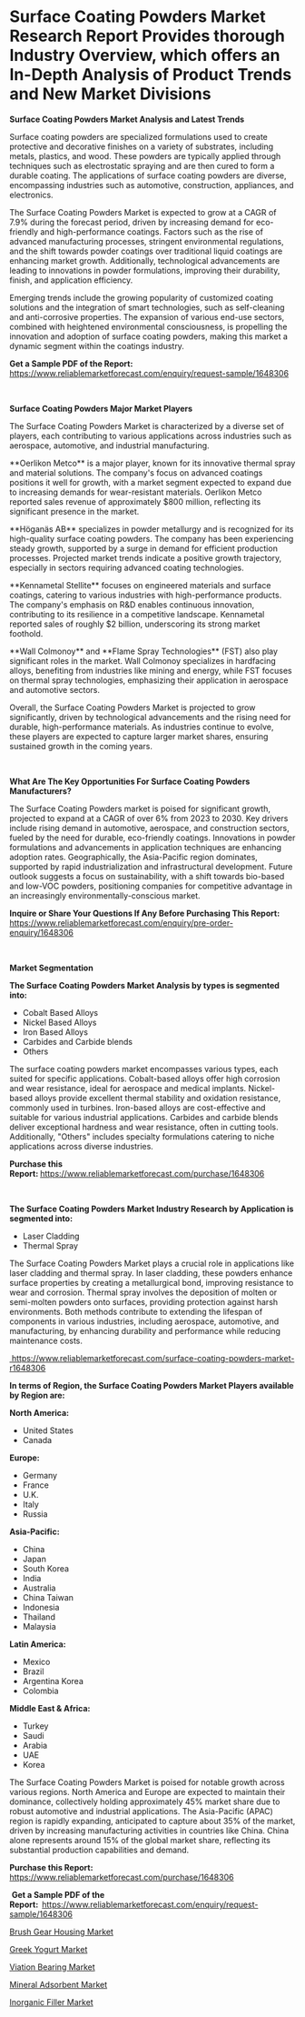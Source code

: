 <p><h1>Surface Coating Powders Market Research Report Provides thorough Industry Overview, which offers an In-Depth Analysis of Product Trends and New Market Divisions</h1></p><p><strong>Surface Coating Powders Market Analysis and Latest Trends</strong></p>
<p><p>Surface coating powders are specialized formulations used to create protective and decorative finishes on a variety of substrates, including metals, plastics, and wood. These powders are typically applied through techniques such as electrostatic spraying and are then cured to form a durable coating. The applications of surface coating powders are diverse, encompassing industries such as automotive, construction, appliances, and electronics.</p><p>The Surface Coating Powders Market is expected to grow at a CAGR of 7.9% during the forecast period, driven by increasing demand for eco-friendly and high-performance coatings. Factors such as the rise of advanced manufacturing processes, stringent environmental regulations, and the shift towards powder coatings over traditional liquid coatings are enhancing market growth. Additionally, technological advancements are leading to innovations in powder formulations, improving their durability, finish, and application efficiency.</p><p>Emerging trends include the growing popularity of customized coating solutions and the integration of smart technologies, such as self-cleaning and anti-corrosive properties. The expansion of various end-use sectors, combined with heightened environmental consciousness, is propelling the innovation and adoption of surface coating powders, making this market a dynamic segment within the coatings industry.</p></p>
<p><strong>Get a Sample PDF of the Report:&nbsp;</strong> <a href="https://www.reliablemarketforecast.com/enquiry/request-sample/1648306?utm_campaign=1169&utm_medium=2&utm_source=Github&utm_content=ia&utm_term=29102024&utm_id=surface-coating-powders">https://www.reliablemarketforecast.com/enquiry/request-sample/1648306</a></p>
<p>&nbsp;</p>
<p><strong>Surface Coating Powders Major Market Players</strong></p>
<p><p>The Surface Coating Powders Market is characterized by a diverse set of players, each contributing to various applications across industries such as aerospace, automotive, and industrial manufacturing.</p><p>**Oerlikon Metco** is a major player, known for its innovative thermal spray and material solutions. The company's focus on advanced coatings positions it well for growth, with a market segment expected to expand due to increasing demands for wear-resistant materials. Oerlikon Metco reported sales revenue of approximately $800 million, reflecting its significant presence in the market.</p><p>**Höganäs AB** specializes in powder metallurgy and is recognized for its high-quality surface coating powders. The company has been experiencing steady growth, supported by a surge in demand for efficient production processes. Projected market trends indicate a positive growth trajectory, especially in sectors requiring advanced coating technologies.</p><p>**Kennametal Stellite** focuses on engineered materials and surface coatings, catering to various industries with high-performance products. The company's emphasis on R&D enables continuous innovation, contributing to its resilience in a competitive landscape. Kennametal reported sales of roughly $2 billion, underscoring its strong market foothold.</p><p>**Wall Colmonoy** and **Flame Spray Technologies** (FST) also play significant roles in the market. Wall Colmonoy specializes in hardfacing alloys, benefiting from industries like mining and energy, while FST focuses on thermal spray technologies, emphasizing their application in aerospace and automotive sectors.</p><p>Overall, the Surface Coating Powders Market is projected to grow significantly, driven by technological advancements and the rising need for durable, high-performance materials. As industries continue to evolve, these players are expected to capture larger market shares, ensuring sustained growth in the coming years.</p></p>
<p>&nbsp;</p>
<p><strong>What Are The Key Opportunities For Surface Coating Powders Manufacturers?</strong></p>
<p><p>The Surface Coating Powders market is poised for significant growth, projected to expand at a CAGR of over 6% from 2023 to 2030. Key drivers include rising demand in automotive, aerospace, and construction sectors, fueled by the need for durable, eco-friendly coatings. Innovations in powder formulations and advancements in application techniques are enhancing adoption rates. Geographically, the Asia-Pacific region dominates, supported by rapid industrialization and infrastructural development. Future outlook suggests a focus on sustainability, with a shift towards bio-based and low-VOC powders, positioning companies for competitive advantage in an increasingly environmentally-conscious market.</p></p>
<p><strong>Inquire or Share Your Questions If Any Before Purchasing This Report:</strong> <a href="https://www.reliablemarketforecast.com/enquiry/pre-order-enquiry/1648306?utm_campaign=1169&utm_medium=2&utm_source=Github&utm_content=ia&utm_term=29102024&utm_id=surface-coating-powders">https://www.reliablemarketforecast.com/enquiry/pre-order-enquiry/1648306</a></p>
<p>&nbsp;</p>
<p><strong>Market Segmentation</strong></p>
<p><strong>The Surface Coating Powders Market Analysis by types is segmented into:</strong></p>
<p><ul><li>Cobalt Based Alloys</li><li>Nickel Based Alloys</li><li>Iron Based Alloys</li><li>Carbides and Carbide blends</li><li>Others</li></ul></p>
<p><p>The surface coating powders market encompasses various types, each suited for specific applications. Cobalt-based alloys offer high corrosion and wear resistance, ideal for aerospace and medical implants. Nickel-based alloys provide excellent thermal stability and oxidation resistance, commonly used in turbines. Iron-based alloys are cost-effective and suitable for various industrial applications. Carbides and carbide blends deliver exceptional hardness and wear resistance, often in cutting tools. Additionally, "Others" includes specialty formulations catering to niche applications across diverse industries.</p></p>
<p><strong>Purchase this Report:&nbsp;</strong><a href="https://www.reliablemarketforecast.com/purchase/1648306?utm_campaign=1169&utm_medium=2&utm_source=Github&utm_content=ia&utm_term=29102024&utm_id=surface-coating-powders">https://www.reliablemarketforecast.com/purchase/1648306</a></p>
<p>&nbsp;</p>
<p><strong>The Surface Coating Powders Market Industry Research by Application is segmented into:</strong></p>
<p><ul><li>Laser Cladding</li><li>Thermal Spray</li></ul></p>
<p><p>The Surface Coating Powders Market plays a crucial role in applications like laser cladding and thermal spray. In laser cladding, these powders enhance surface properties by creating a metallurgical bond, improving resistance to wear and corrosion. Thermal spray involves the deposition of molten or semi-molten powders onto surfaces, providing protection against harsh environments. Both methods contribute to extending the lifespan of components in various industries, including aerospace, automotive, and manufacturing, by enhancing durability and performance while reducing maintenance costs.</p></p>
<p><a href="https://www.reliablemarketforecast.com/surface-coating-powders-market-r1648306?utm_campaign=1169&utm_medium=2&utm_source=Github&utm_content=ia&utm_term=29102024&utm_id=surface-coating-powders">&nbsp;https://www.reliablemarketforecast.com/surface-coating-powders-market-r1648306</a></p>
<p><strong>In terms of Region, the Surface Coating Powders Market Players available by Region are:</strong></p>
<p>
    <p> <strong> North America: </strong>
        <ul>
            <li>United States</li>
            <li>Canada</li>
        </ul>
        </p> 
    <p> <strong> Europe: </strong>
        <ul>
            <li>Germany</li>
            <li>France</li>
            <li>U.K.</li>
            <li>Italy</li>
            <li>Russia</li>
        </ul>
        </p> 
    <p> <strong> Asia-Pacific: </strong>
        <ul>
            <li>China</li>
            <li>Japan</li>
            <li>South Korea</li>
            <li>India</li>
            <li>Australia</li>
            <li>China Taiwan</li>
            <li>Indonesia</li>
            <li>Thailand</li>
            <li>Malaysia</li>
        </ul>
        </p> 
    <p> <strong> Latin America: </strong>
        <ul>
            <li>Mexico</li>
            <li>Brazil</li>
            <li>Argentina Korea</li>
            <li>Colombia</li>
        </ul>
        </p> 
    <p> <strong> Middle East & Africa: </strong>
        <ul>
            <li>Turkey</li>
            <li>Saudi</li>
            <li>Arabia</li>
            <li>UAE</li>
            <li>Korea</li>
        </ul>
    </p>
    </p>
<p><p>The Surface Coating Powders Market is poised for notable growth across various regions. North America and Europe are expected to maintain their dominance, collectively holding approximately 45% market share due to robust automotive and industrial applications. The Asia-Pacific (APAC) region is rapidly expanding, anticipated to capture about 35% of the market, driven by increasing manufacturing activities in countries like China. China alone represents around 15% of the global market share, reflecting its substantial production capabilities and demand.</p></p>
<p><strong>Purchase this Report: </strong><a href="https://www.reliablemarketforecast.com/purchase/1648306?utm_campaign=1169&utm_medium=2&utm_source=Github&utm_content=ia&utm_term=29102024&utm_id=surface-coating-powders">https://www.reliablemarketforecast.com/purchase/1648306</a></p>
<p>&nbsp;<strong>Get a Sample PDF of the Report:&nbsp;&nbsp;</strong><a href="https://www.reliablemarketforecast.com/enquiry/request-sample/1648306?utm_campaign=1169&utm_medium=2&utm_source=Github&utm_content=ia&utm_term=29102024&utm_id=surface-coating-powders">https://www.reliablemarketforecast.com/enquiry/request-sample/1648306</a></p>
<p><strong></strong></p>
<p><p><a href="https://issuu.com/reportprime-2/docs/brush-gear-housing-market-size-2030_33d38b016be62d?utm_campaign=1169&utm_medium=2&utm_source=Github&utm_content=ia&utm_term=29102024&utm_id=surface-coating-powders">Brush Gear Housing Market</a></p><p><a href="https://www.linkedin.com/pulse/greek-yogurt-market-segmentation-geographical-regions-forcast-7ymye?utm_campaign=1169&utm_medium=2&utm_source=Github&utm_content=ia&utm_term=29102024&utm_id=surface-coating-powders">Greek Yogurt Market</a></p><p><a href="https://issuu.com/reportprime-2/docs/viation-bearing-market-size-2030.pp_b50442f867f46f?utm_campaign=1169&utm_medium=2&utm_source=Github&utm_content=ia&utm_term=29102024&utm_id=surface-coating-powders">Viation Bearing Market</a></p><p><a href="https://github.com/nenitafam9o0/Market-Research-Report-List-1/blob/main/mineral-adsorbent-market.md?utm_campaign=1169&utm_medium=2&utm_source=Github&utm_content=ia&utm_term=29102024&utm_id=surface-coating-powders">Mineral Adsorbent Market</a></p><p><a href="https://github.com/bailee2qhthar/Market-Research-Report-List-1/blob/main/inorganic-filler-market.md?utm_campaign=1169&utm_medium=2&utm_source=Github&utm_content=ia&utm_term=29102024&utm_id=surface-coating-powders">Inorganic Filler Market</a></p></p>